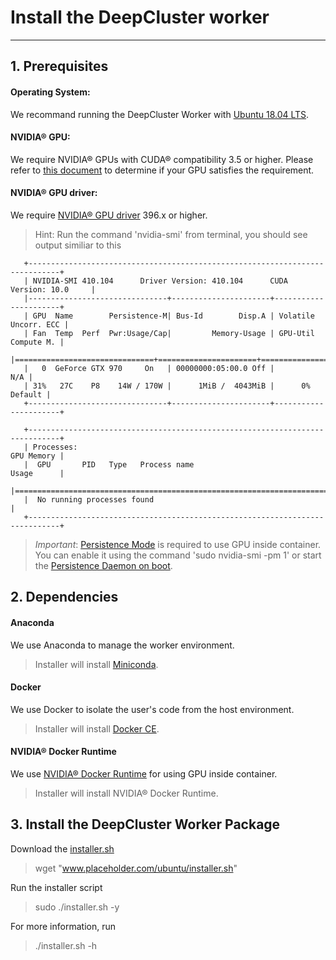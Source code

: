 # Install the DeepCluster worker
---
## 1. Prerequisites
#### Operating System:
  We recommand running the DeepCluster Worker with [Ubuntu 18.04 LTS](http://releases.ubuntu.com/18.04/).

#### NVIDIA&reg; GPU:
  We require NVIDIA&reg; GPUs with CUDA&reg; compatibility 3.5 or higher. Please refer to [this document](https://developer.nvidia.com/cuda-gpus) to determine if your GPU satisfies the requirement.

#### NVIDIA&reg; GPU driver:
  We require [NVIDIA&reg; GPU driver](https://www.nvidia.com/Download/index.aspx?lang=en-us) 396.x or higher.
  > Hint: Run the command 'nvidia-smi' from terminal, you should see output similiar to this

       +-----------------------------------------------------------------------------+
       | NVIDIA-SMI 410.104      Driver Version: 410.104      CUDA Version: 10.0     |
       |-------------------------------+----------------------+----------------------+
       | GPU  Name        Persistence-M| Bus-Id        Disp.A | Volatile Uncorr. ECC |
       | Fan  Temp  Perf  Pwr:Usage/Cap|         Memory-Usage | GPU-Util  Compute M. |
       |===============================+======================+======================|
       |   0  GeForce GTX 970     On   | 00000000:05:00.0 Off |                  N/A |
       | 31%   27C    P8    14W / 170W |      1MiB /  4043MiB |      0%      Default |
       +-------------------------------+----------------------+----------------------+

       +-----------------------------------------------------------------------------+
       | Processes:                                                       GPU Memory |
       |  GPU       PID   Type   Process name                             Usage      |
       |=============================================================================|
       |  No running processes found                                                 |
       +-----------------------------------------------------------------------------+

  > *Important*: [Persistence Mode](https://docs.nvidia.com/deploy/driver-persistence/index.html#usage) is required to use GPU inside container. You can enable it using the command 'sudo nvidia-smi -pm 1' or start the [Persistence Daemon on boot](https://docs.nvidia.com/deploy/driver-persistence/index.html#installation).
## 2. Dependencies

#### Anaconda
  We use Anaconda to manage the worker environment.
  > Installer will install [Miniconda](https://docs.conda.io/projects/continuumio-conda/en/latest/user-guide/install/linux.html).

#### Docker
  We use Docker to isolate the user's code from the host environment.
  > Installer will install [Docker CE](https://docs.docker.com/install/linux/docker-ce/ubuntu/).

#### NVIDIA&reg; Docker Runtime
  We use [NVIDIA&reg; Docker Runtime](https://github.com/NVIDIA/nvidia-docker) for using GPU inside container.
  > Installer will install NVIDIA&reg; Docker Runtime.

## 3. Install the DeepCluster Worker Package
  Download the [installer.sh](www.placeholder.com/ubuntu/installer.sh)
  > wget "www.placeholder.com/ubuntu/installer.sh"

  Run the installer script
  > sudo ./installer.sh -y

  For more information, run
  > ./installer.sh -h